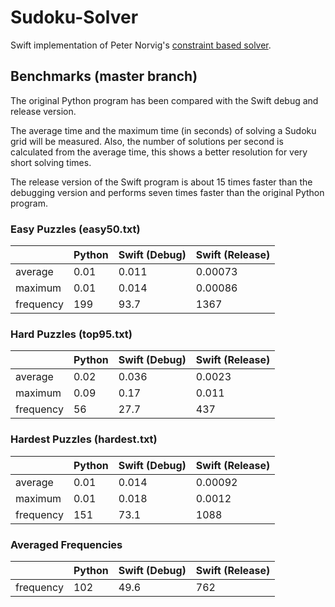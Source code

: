 # Sudoku-Solver

Swift implementation of Peter Norvig's [constraint based solver](http://norvig.com/sudoku.html).


## Benchmarks (master branch)

The original Python program has been compared with the Swift debug and
release version.

The average time and the maximum time (in seconds) of solving a Sudoku
grid will be measured. Also, the number of solutions per second is
calculated from the average time, this shows a better resolution for
very short solving times.

The release version of the Swift program is about 15 times faster than
the debugging version and performs seven times faster than the original
Python program.


### Easy Puzzles (easy50.txt)

|           | Python | Swift (Debug) | Swift (Release) |
|-----------|--------|---------------|-----------------|
| average   |  0.01  | 0.011         | 0.00073         |
| maximum   |  0.01  | 0.014         | 0.00086         |
| frequency |  199   | 93.7          | 1367            |


### Hard Puzzles (top95.txt)

|           | Python | Swift (Debug) | Swift (Release) |
|-----------|--------|---------------|-----------------|
| average   |  0.02  | 0.036         | 0.0023          |
| maximum   |  0.09  | 0.17          | 0.011           |
| frequency |  56    | 27.7          | 437             |


### Hardest Puzzles (hardest.txt)

|           | Python | Swift (Debug) | Swift (Release) |
|-----------|--------|---------------|-----------------|
| average   |  0.01  | 0.014         | 0.00092         |
| maximum   |  0.01  | 0.018         | 0.0012          |
| frequency |  151   | 73.1          | 1088            |


### Averaged Frequencies

|           | Python | Swift (Debug) | Swift (Release) |
|-----------|--------|---------------|-----------------|
| frequency |  102   | 49.6          | 762             |
